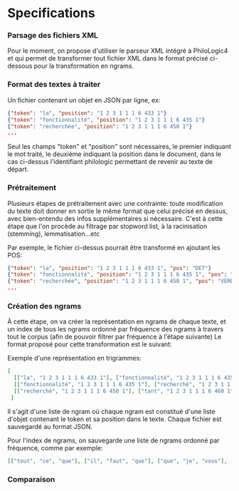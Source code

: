 # Specifications #

### Parsage des fichiers XML ###
Pour le moment, on propose d'utiliser le parseur XML intégré à PhiloLogic4 et 
qui permet de transformer tout fichier XML dans le format précisé ci-dessous 
pour la transformation en ngrams.

### Format des textes à traiter ###
Un fichier contenant un objet en JSON par ligne, ex:

```JSON
{"token": "la", "position": "1 2 3 1 1 1 6 433 1"}
{"token": "fonctionnalité", "position": "1 2 3 1 1 1 6 435 1"}
{"token": "recherchée", "position": "1 2 3 1 1 1 6 450 1"}
...
```

Seul les champs "token" et "position" sont nécessaires, le premier indiquant
le mot traité, le deuxième indiquant la position dans le document, dans le cas
ci-dessus l'identifiant philologic permettant de revenir au texte de départ.

### Prétraitement ###
Plusieurs étapes de prétraitement avec une contrainte: toute modification du texte doit donner en sortie le même format que celui précisé en dessus, avec bien-entendu des infos supplémentaires si nécessaire. C'est à cette étape que l'on procède au filtrage par stopword list, à la racinisation (stemming), lemmatisation...etc

Par exemple, le fichier ci-dessus pourrait être transformé en ajoutant les POS:


```JSON
{"token": "la", "position": "1 2 3 1 1 1 6 433 1", "pos": "DET"}
{"token": "fonctionnalité", "position": "1 2 3 1 1 1 6 435 1", "pos": "N"}
{"token": "recherchée", "position": "1 2 3 1 1 1 6 450 1", "pos": "VERB"}
...
```

### Création des ngrams ###
À cette étape, on va créer la représentation en ngrams de chaque texte, et un index de tous les ngrams ordonné par fréquence des ngrams à travers tout le corpus (afin de pouvoir filtrer par fréquence à l'étape suivante)
Le format proposé pour cette transformation est le suivant:

Exemple d'une représentation en trigrammes:

```JSON
[
  [["la", "1 2 3 1 1 1 6 433 1"], ["fonctionnalité", "1 2 3 1 1 1 6 435 1"], ["recherché", "1 2 3 1 1 1 6 450 1"]],
  [["fonctionnalité", "1 2 3 1 1 1 6 435 1"], ["recherché", "1 2 3 1 1 1 6 450 1"], ["tant", "1 2 3 1 1 1 6 460 1"]],
  [["recherché", "1 2 3 1 1 1 6 450 1"], ["tant", "1 2 3 1 1 1 6 460 1"], ["par", "1 2 3 1 1 1 6 460 1"]]
 ]
 ```
 Il s'agit d'une liste de ngram où chaque ngram est constitué d'une liste d'objet contenant le token et sa position dans le texte. Chaque fichier est sauvegardé au format JSON.
 
 Pour l'index de ngrams, on sauvegarde une liste de ngrams ordonné par fréquence, comme par exemple:
 
 ```JSON
 [["tout", "ce", "que"], ["il", "faut", "que"], ["que", "je", "vous"], ["ce", "qu", "il"], ["ce", "que", "je"], ["en", "ces", "lieux"], ["je", "ne", "puis"], ["premiere", "fois", "le"]] ...
 ```
 
 ### Comparaison ###
 
 
